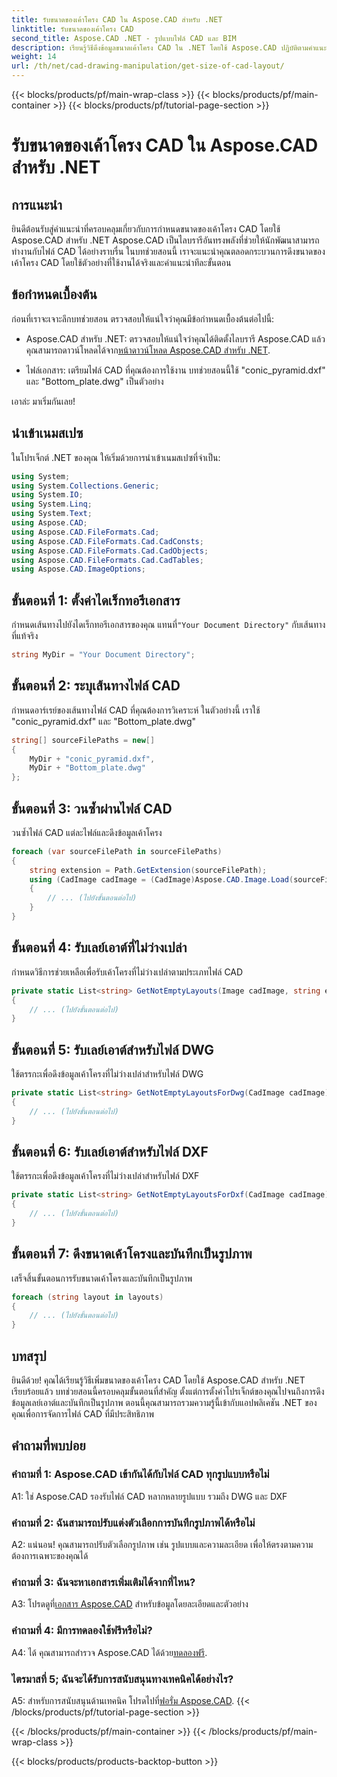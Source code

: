 ```yaml
---
title: รับขนาดของเค้าโครง CAD ใน Aspose.CAD สำหรับ .NET
linktitle: รับขนาดของเค้าโครง CAD
second_title: Aspose.CAD .NET - รูปแบบไฟล์ CAD และ BIM
description: เรียนรู้วิธีดึงข้อมูลขนาดเค้าโครง CAD ใน .NET โดยใช้ Aspose.CAD ปฏิบัติตามคำแนะนำทีละขั้นตอนของเราเพื่อการจัดการไฟล์ CAD ที่มีประสิทธิภาพ
weight: 14
url: /th/net/cad-drawing-manipulation/get-size-of-cad-layout/
---
```


{{< blocks/products/pf/main-wrap-class >}}
{{< blocks/products/pf/main-container >}}
{{< blocks/products/pf/tutorial-page-section >}}

# รับขนาดของเค้าโครง CAD ใน Aspose.CAD สำหรับ .NET

## การแนะนำ

ยินดีต้อนรับสู่คำแนะนำที่ครอบคลุมเกี่ยวกับการกำหนดขนาดของเค้าโครง CAD โดยใช้ Aspose.CAD สำหรับ .NET Aspose.CAD เป็นไลบรารีอันทรงพลังที่ช่วยให้นักพัฒนาสามารถทำงานกับไฟล์ CAD ได้อย่างราบรื่น ในบทช่วยสอนนี้ เราจะแนะนำคุณตลอดกระบวนการดึงขนาดของเค้าโครง CAD โดยใช้ตัวอย่างที่ใช้งานได้จริงและคำแนะนำทีละขั้นตอน

## ข้อกำหนดเบื้องต้น

ก่อนที่เราจะเจาะลึกบทช่วยสอน ตรวจสอบให้แน่ใจว่าคุณมีข้อกำหนดเบื้องต้นต่อไปนี้:

-  Aspose.CAD สำหรับ .NET: ตรวจสอบให้แน่ใจว่าคุณได้ติดตั้งไลบรารี Aspose.CAD แล้ว คุณสามารถดาวน์โหลดได้จาก[หน้าดาวน์โหลด Aspose.CAD สำหรับ .NET](https://releases.aspose.com/cad/net/).

- ไฟล์เอกสาร: เตรียมไฟล์ CAD ที่คุณต้องการใช้งาน บทช่วยสอนนี้ใช้ "conic_pyramid.dxf" และ "Bottom_plate.dwg" เป็นตัวอย่าง

เอาล่ะ มาเริ่มกันเลย!

## นำเข้าเนมสเปซ

ในโปรเจ็กต์ .NET ของคุณ ให้เริ่มด้วยการนำเข้าเนมสเปซที่จำเป็น:

```csharp
using System;
using System.Collections.Generic;
using System.IO;
using System.Linq;
using System.Text;
using Aspose.CAD;
using Aspose.CAD.FileFormats.Cad;
using Aspose.CAD.FileFormats.Cad.CadConsts;
using Aspose.CAD.FileFormats.Cad.CadObjects;
using Aspose.CAD.FileFormats.Cad.CadTables;
using Aspose.CAD.ImageOptions;
```

## ขั้นตอนที่ 1: ตั้งค่าไดเร็กทอรีเอกสาร

 กำหนดเส้นทางไปยังไดเร็กทอรีเอกสารของคุณ แทนที่`"Your Document Directory"` กับเส้นทางที่แท้จริง

```csharp
string MyDir = "Your Document Directory";
```

## ขั้นตอนที่ 2: ระบุเส้นทางไฟล์ CAD

กำหนดอาร์เรย์ของเส้นทางไฟล์ CAD ที่คุณต้องการวิเคราะห์ ในตัวอย่างนี้ เราใช้ "conic_pyramid.dxf" และ "Bottom_plate.dwg"

```csharp
string[] sourceFilePaths = new[]
{
    MyDir + "conic_pyramid.dxf",
    MyDir + "Bottom_plate.dwg"
};
```

## ขั้นตอนที่ 3: วนซ้ำผ่านไฟล์ CAD

วนซ้ำไฟล์ CAD แต่ละไฟล์และดึงข้อมูลเค้าโครง

```csharp
foreach (var sourceFilePath in sourceFilePaths)
{
    string extension = Path.GetExtension(sourceFilePath);
    using (CadImage cadImage = (CadImage)Aspose.CAD.Image.Load(sourceFilePath))
    {
        // ... (ไปยังขั้นตอนต่อไป)
    }
}
```

## ขั้นตอนที่ 4: รับเลย์เอาต์ที่ไม่ว่างเปล่า

กำหนดวิธีการช่วยเหลือเพื่อรับเค้าโครงที่ไม่ว่างเปล่าตามประเภทไฟล์ CAD

```csharp
private static List<string> GetNotEmptyLayouts(Image cadImage, string extension)
{
    // ... (ไปยังขั้นตอนต่อไป)
}
```

## ขั้นตอนที่ 5: รับเลย์เอาต์สำหรับไฟล์ DWG

ใช้ตรรกะเพื่อดึงข้อมูลเค้าโครงที่ไม่ว่างเปล่าสำหรับไฟล์ DWG

```csharp
private static List<string> GetNotEmptyLayoutsForDwg(CadImage cadImage)
{
    // ... (ไปยังขั้นตอนต่อไป)
}
```

## ขั้นตอนที่ 6: รับเลย์เอาต์สำหรับไฟล์ DXF

ใช้ตรรกะเพื่อดึงข้อมูลเค้าโครงที่ไม่ว่างเปล่าสำหรับไฟล์ DXF

```csharp
private static List<string> GetNotEmptyLayoutsForDxf(CadImage cadImage)
{
    // ... (ไปยังขั้นตอนต่อไป)
}
```

## ขั้นตอนที่ 7: ดึงขนาดเค้าโครงและบันทึกเป็นรูปภาพ

เสร็จสิ้นขั้นตอนการรับขนาดเค้าโครงและบันทึกเป็นรูปภาพ

```csharp
foreach (string layout in layouts)
{
    // ... (ไปยังขั้นตอนต่อไป)
}
```

## บทสรุป

ยินดีด้วย! คุณได้เรียนรู้วิธีเพิ่มขนาดของเค้าโครง CAD โดยใช้ Aspose.CAD สำหรับ .NET เรียบร้อยแล้ว บทช่วยสอนนี้ครอบคลุมขั้นตอนที่สำคัญ ตั้งแต่การตั้งค่าโปรเจ็กต์ของคุณไปจนถึงการดึงข้อมูลเลย์เอาต์และบันทึกเป็นรูปภาพ ตอนนี้คุณสามารถรวมความรู้นี้เข้ากับแอปพลิเคชัน .NET ของคุณเพื่อการจัดการไฟล์ CAD ที่มีประสิทธิภาพ

## คำถามที่พบบ่อย

### คำถามที่ 1: Aspose.CAD เข้ากันได้กับไฟล์ CAD ทุกรูปแบบหรือไม่

A1: ใช่ Aspose.CAD รองรับไฟล์ CAD หลากหลายรูปแบบ รวมถึง DWG และ DXF

### คำถามที่ 2: ฉันสามารถปรับแต่งตัวเลือกการบันทึกรูปภาพได้หรือไม่

A2: แน่นอน! คุณสามารถปรับตัวเลือกรูปภาพ เช่น รูปแบบและความละเอียด เพื่อให้ตรงตามความต้องการเฉพาะของคุณได้

### คำถามที่ 3: ฉันจะหาเอกสารเพิ่มเติมได้จากที่ไหน?

 A3: โปรดดูที่[เอกสาร Aspose.CAD](https://reference.aspose.com/cad/net/) สำหรับข้อมูลโดยละเอียดและตัวอย่าง

### คำถามที่ 4: มีการทดลองใช้ฟรีหรือไม่?

 A4: ได้ คุณสามารถสำรวจ Aspose.CAD ได้ด้วย[ทดลองฟรี](https://releases.aspose.com/).

### ไตรมาสที่ 5; ฉันจะได้รับการสนับสนุนทางเทคนิคได้อย่างไร?

 A5: สำหรับการสนับสนุนด้านเทคนิค โปรดไปที่[ฟอรั่ม Aspose.CAD](https://forum.aspose.com/c/cad/19).
{{< /blocks/products/pf/tutorial-page-section >}}

{{< /blocks/products/pf/main-container >}}
{{< /blocks/products/pf/main-wrap-class >}}

{{< blocks/products/products-backtop-button >}}
